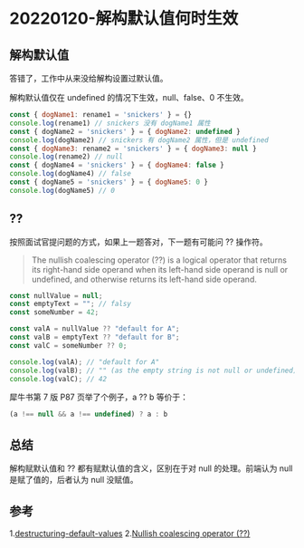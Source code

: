 # 20220120-解构默认值何时生效

## 解构默认值

答错了，工作中从来没给解构设置过默认值。

解构默认值仅在 undefined 的情况下生效，null、false、0 不生效。

```JavaScript
const { dogName1: rename1 = 'snickers' } = {}
console.log(rename1) // snickers 没有 dogName1 属性
const { dogName2 = 'snickers' } = { dogName2: undefined }
console.log(dogName2) // snickers 有 dogName2 属性，但是 undefined
const { dogName3: rename2 = 'snickers' } = { dogName3: null }
console.log(rename2) // null
const { dogName4 = 'snickers' } = { dogName4: false }
console.log(dogName4) // false
const { dogName5 = 'snickers' } = { dogName5: 0 }
console.log(dogName5) // 0
```

## ??

按照面试官提问题的方式，如果上一题答对，下一题有可能问 ?? 操作符。

> The nullish coalescing operator (??) is a logical operator that returns its right-hand side operand when its left-hand side operand is null or undefined, and otherwise returns its left-hand side operand.

```JavaScript
const nullValue = null;
const emptyText = ""; // falsy
const someNumber = 42;

const valA = nullValue ?? "default for A";
const valB = emptyText ?? "default for B";
const valC = someNumber ?? 0;

console.log(valA); // "default for A"
console.log(valB); // "" (as the empty string is not null or undefined)
console.log(valC); // 42
```

犀牛书第 7 版 P87 页举了个例子，a ?? b 等价于：

```JavaScript
(a !== null && a !== undefined) ? a : b
```

## 总结

解构赋默认值和 ?? 都有赋默认值的含义，区别在于对 null 的处理。前端认为 null 是赋了值的，后者认为 null 没赋值。

## 参考

1.[destructuring-default-values](https://wesbos.com/destructuring-default-values)
2.[Nullish coalescing operator (??)](https://developer.mozilla.org/en-US/docs/Web/JavaScript/Reference/Operators/Nullish_coalescing_operator)






























